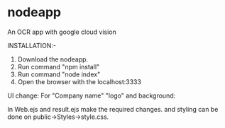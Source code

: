 # nodeapp
An OCR app with google cloud vision


INSTALLATION:-

1. Download the nodeapp.
2. Run command "npm install"
3. Run command "node index"
4. Open the browser with the localhost:3333


UI change:
For "Company name" "logo" and background:

In Web.ejs and result.ejs make the required changes.
and styling can be done on public->Styles->style.css.




